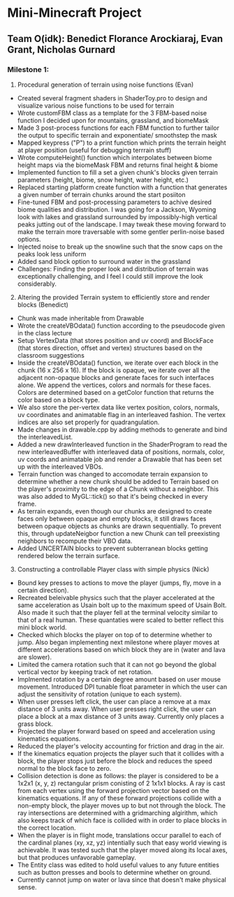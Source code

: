 # Mini-Minecraft Project
## Team O(idk): Benedict Florance Arockiaraj, Evan Grant, Nicholas Gurnard
### Milestone 1:

1. Procedural generation of terrain using noise functions (Evan)
- Created several fragment shaders in ShaderToy.pro to design and visualize various noise functions to be used for terrain
- Wrote customFBM class as a template for the 3 FBM-based noise function I decided upon for mountains, grassland, and biomeMask
- Made 3 post-process functions for each FBM function to further tailor the output to specific terrain and exponentiate/ smoothstep the mask
- Mapped keypress ("P") to a print function which prints the terrain height at player position (useful for debugging terrrain stuff)
- Wrote computeHeight() function which interpolates between biome height maps via the biomeMask FBM and returns final height & biome
- Implemented function to fill a set a given chunk's blocks given terrain parameters (height, biome, snow height, water height, etc.)
- Replaced starting platform create function with a function that generates a given number of terrain chunks around the start posiiton
- Fine-tuned FBM and post-processing parameters to achive desired biome qualities and distribution. I was going for a Jackson, Wyoming look with lakes and grassland surrounded by impossibly-high vertical peaks jutting out of the landscape. I may tweak these moving forward to make the terrain more traversable with some gentler perlin-noise based options.
- Injected noise to break up the snowline such that the snow caps on the peaks look less uniform
- Added sand block option to surround water in the grassland
- Challenges: Finding the proper look and distribution of terrain was exceptionally challenging, and I feel I could still improve the look considerably.

2. Altering the provided Terrain system to efficiently store and render blocks (Benedict)
- Chunk was made inheritable from Drawable
- Wrote the createVBOdata() function according to the pseudocode given in the class lecture
- Setup VertexData (that stores position and uv coord) and BlockFace (that stores direction, offset and vertex) structures based on the classroom suggestions
- Inside the createVBOdata() function, we iterate over each block in the chunk (16 x 256 x 16). If the block is opaque, we iterate over all the adjacent non-opaque blocks and generate faces for such interfaces alone. We append the vertices, colors and normals for these faces. Colors are determined based on a getColor function that returns the color based on a block type.
- We also store the per-vertex data like vertex position, colors, normals, uv coordinates and animatable flag in an interleaved fashion. The vertex indices are also set properly for quadrangulation.
- Made changes in drawable.cpp by adding methods to generate and bind the interleavedList.
- Added a new drawInterleaved function in the ShaderProgram to read the new interleavedBuffer with interleaved data of positions, normals, color, uv coords and animatable job and render a Drawable that has been set up with the interleaved VBOs.
- Terrain function was changed to accomodate terrain expansion to determine whether a new chunk should be added to Terrain based on the player's proximity to the edge of a Chunk without a neighbor. This was also added to MyGL::tick() so that it's being checked in every frame.
- As terrain expands, even though our chunks are designed to create faces only between opaque and empty blocks, it still draws faces between opaque objects as chunks are drawn sequentially. To prevent this, through updateNeigbor function a new Chunk can tell preexisting neighbors to recompute their VBO data.
- Added UNCERTAIN blocks to prevent subterranean blocks getting rendered below the terrain surface.

3. Constructing a controllable Player class with simple physics (Nick)
- Bound key presses to actions to move the player (jumps, fly, move in a certain direction).
- Recreated beleivable physics such that the player accelerated at the same acceleration as Usain bolt up to the maximum speed of Usain Bolt. Also made it such that the player fell at the terminal velocity similar to that of a real human. These quantaties were scaled to better reflect this mini block world.
- Checked which blocks the player on top of to determine whether to jump. Also began implementing next milestone where player moves at different accelerations based on which block they are in (water and lava are slower).
- Limited the camera rotation such that it can not go beyond the global vertical vector by keeping track of net rotation.
- Implmented rotation by a certain degree amount based on user mouse movement. Introduced DPI tunable float parameter in which the user can adjust the sensitivity of rotation (unique to each system).
- When user presses left click, the user can place a remove at a max distance of 3 units away. When user presses right click, the user can place a block at a max distance of 3 units away. Currently only places a grass block.
- Projected the player forward based on speed and acceleration using kinematics equations.
- Reduced the player's velocity accounting for friction and drag in the air.
- If the kinematics equation projects the player such that it collides with a block, the player stops just before the block and reduces the speed normal to the block face to zero.
- Collision detection is done as follows: the player is considered to be a 1x2x1 (x, y, z) rectangular prism conisting of 2 1x1x1 blocks. A ray is cast from each vertex using the forward projection vector based on the kinematics equations. If any of these forward projections collide with a non-empty block, the player moves up to but not through the block. The ray intersections are determined with a gridmarching algirithm, which also keeps track of which face is collided with in order to place blocks in the correct location.
- When the player is in flight mode, translations occur parallel to each of the cardinal planes (xy, xz, yz) intentially such that easy world viewing is achievable. It was tested such that the player moved along its local axes, but that produces unfavorable gameplay.
- The Entity class was edited to hold useful values to any future entities such as button presses and bools to determine whether on ground.  
- Currently cannot jump on water or lava since that doesn't make physical sense.